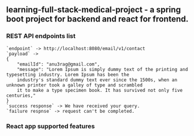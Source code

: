 ## learning-full-stack-medical-project - a spring boot project for backend and react for frontend.

### REST API endpoints list

```
`endpoint` -> http://localhost:8080/email/v1/contact
`payload` ->
{
    "emailId": "anu3rag@gmail.com",
    "message": "Lorem Ipsum is simply dummy text of the printing and typesetting industry. Lorem Ipsum has been the
    industry's standard dummy text ever since the 1500s, when an unknown printer took a galley of type and scrambled
    it to make a type specimen book. It has survived not only five centuries,"
}
`success response` -> We have received your query.
`failure respnse` -> request can't be completed.
```

### React app supported features
